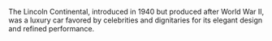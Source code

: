 The Lincoln Continental, introduced in 1940 but produced after World War II, was a luxury car favored by celebrities and dignitaries for its elegant design and refined performance.
